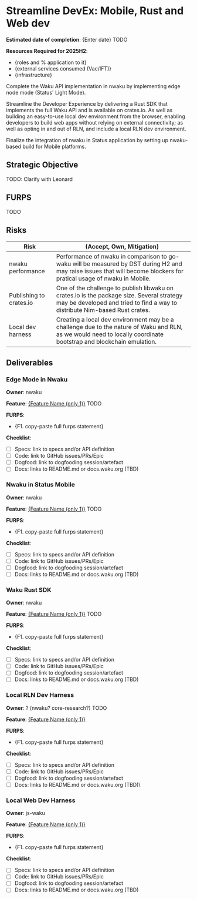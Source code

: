 # Streamline DevEx: Mobile, Rust and Web dev

**Estimated date of completion**: {Enter date} TODO

**Resources Required for 2025H2**:
- {roles and % application to it}
- {external services consumed (Vac/IFT)}
- {infrastructure}

Complete the Waku API implementation in nwaku by implementing edge node mode (Status' Light Mode).

Streamline the Developer Experience by delivering a Rust SDK that implements the full Waku API and is available on crates.io.
As well as building an easy-to-use local dev environment from the browser, enabling developers to build web apps without
relying on external connectivity; as well as opting in and out of RLN, and include a local RLN dev environment.

Finalize the integration of nwaku in Status application by setting up nwaku-based build for Mobile platforms.

## Strategic Objective

TODO: Clarify with Leonard

## FURPS

TODO

## Risks

| Risk                    | (Accept, Own, Mitigation)                                                                                                                                                |
|-------------------------|--------------------------------------------------------------------------------------------------------------------------------------------------------------------------|
| nwaku performance       | Performance of nwaku in comparison to go-waku will be measured by DST during H2 and may raise issues that will become blockers for pratical usage of nwaku in Mobile.    |
| Publishing to crates.io | One of the challenge to publish libwaku on crates.io is the package size. Several strategy may be developed and tried to find a way to distribute Nim-based Rust crates. |
| Local dev harness       | Creating a local dev environment may be a challenge due to the nature of Waku and RLN, as we would need to locally coordinate bootstrap and blockchain emulation.        |

## Deliverables

### Edge Mode in Nwaku

**Owner**: nwaku

**Feature**: [{Feature Name (only 1)}]({path/to/furps/file}) TODO

**FURPS**:
- {F1. copy-paste full furps statement}

**Checklist**:
- [ ] Specs: link to specs and/or API definition
- [ ] Code: link to GitHub issues/PRs/Epic
- [ ] Dogfood: link to dogfooding session/artefact
- [ ] Docs: links to README.md or docs.waku.org (TBD)

### Nwaku in Status Mobile

**Owner**: nwaku

**Feature**: [{Feature Name (only 1)}]({path/to/furps/file}) TODO

**FURPS**:
- {F1. copy-paste full furps statement}

**Checklist**:
- [ ] Specs: link to specs and/or API definition
- [ ] Code: link to GitHub issues/PRs/Epic
- [ ] Dogfood: link to dogfooding session/artefact
- [ ] Docs: links to README.md or docs.waku.org (TBD)

### Waku Rust SDK

**Owner**: nwaku

**Feature**: [{Feature Name (only 1)}]({path/to/furps/file}) TODO

**FURPS**:
- {F1. copy-paste full furps statement}

**Checklist**:
- [ ] Specs: link to specs and/or API definition
- [ ] Code: link to GitHub issues/PRs/Epic
- [ ] Dogfood: link to dogfooding session/artefact
- [ ] Docs: links to README.md or docs.waku.org (TBD)

### Local RLN Dev Harness

**Owner**: ? (nwaku? core-research?) TODO

**Feature**: [{Feature Name (only 1)}]({path/to/furps/file})

**FURPS**:
- {F1. copy-paste full furps statement}

**Checklist**:
- [ ] Specs: link to specs and/or API definition
- [ ] Code: link to GitHub issues/PRs/Epic
- [ ] Dogfood: link to dogfooding session/artefact
- [ ] Docs: links to README.md or docs.waku.org (TBD)\

### Local Web Dev Harness

**Owner**: js-waku

**Feature**: [{Feature Name (only 1)}]({path/to/furps/file})

**FURPS**:
- {F1. copy-paste full furps statement}

**Checklist**:
- [ ] Specs: link to specs and/or API definition
- [ ] Code: link to GitHub issues/PRs/Epic
- [ ] Dogfood: link to dogfooding session/artefact
- [ ] Docs: links to README.md or docs.waku.org (TBD)
